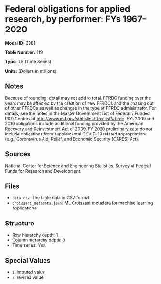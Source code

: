 # Federal obligations for applied research, by performer: FYs 1967&#8211;2020

**Modal ID:** 3981

**Table Number:** 119

**Type:** TS (Time Series)

**Units:** (Dollars in millions)

## Notes

Because of rounding, detail may not add to total. FFRDC funding over the years may be affected by the creation of new FFRDCs and the phasing out of other FFRDCs as well as changes in the type of FFRDC administrator. For details, see the notes in the Master Government List of Federally Funded R&D Centers at http://www.nsf.gov/statistics/ffrdclist/#ffrdc. FYs 2009 and 2010 obligations include additional funding provided by the American Recovery and Reinvestment Act of 2009. FY 2020 preliminary data do not include obligations from supplemental COVID-19 related appropriations (e.g., Coronavirus Aid, Relief, and Economic Security [CARES] Act).

## Sources

National Center for Science and Engineering Statistics, Survey of Federal Funds for Research and Development.

## Files

- `data.csv`: The table data in CSV format
- `croissant_metadata.json`: ML Croissant metadata for machine learning applications

## Structure

- Row hierarchy depth: 1
- Column hierarchy depth: 3
- Time series: Yes

## Special Values

- `i`: imputed value
- `r`: revised value
